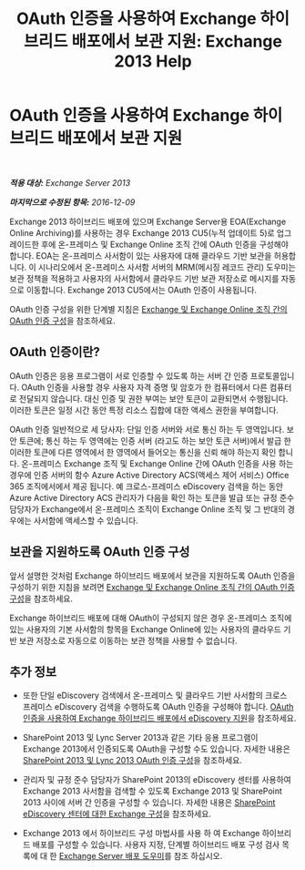 ﻿---
title: 'OAuth 인증을 사용하여 Exchange 하이브리드 배포에서 보관 지원: Exchange 2013 Help'
TOCTitle: OAuth 인증을 사용하여 Exchange 하이브리드 배포에서 보관 지원
ms:assetid: deb882b1-1ae2-40f3-a71c-423fafe3d66a
ms:mtpsurl: https://technet.microsoft.com/ko-kr/library/Dn689104(v=EXCHG.150)
ms:contentKeyID: 62247284
ms.date: 05/22/2018
mtps_version: v=EXCHG.150
ms.translationtype: MT
---

# OAuth 인증을 사용하여 Exchange 하이브리드 배포에서 보관 지원

 

_**적용 대상:** Exchange Server 2013_

_**마지막으로 수정된 항목:** 2016-12-09_

Exchange 2013 하이브리드 배포에 있으며 Exchange Server용 EOA(Exchange Online Archiving)를 사용하는 경우 Exchange 2013 CU5(누적 업데이트 5)로 업그레이드한 후에 온-프레미스 및 Exchange Online 조직 간에 OAuth 인증을 구성해야 합니다. EOA는 온-프레미스 사서함이 있는 사용자에 대해 클라우드 기반 보관을 허용합니다. 이 시나리오에서 온-프레미스 사서함 서버의 MRM(메시징 레코드 관리) 도우미는 보관 정책을 적용하고 사용자의 사서함에서 클라우드 기반 보관 저장소로 메시지를 자동으로 이동합니다. Exchange 2013 CU5에서는 OAuth 인증이 사용됩니다.

OAuth 인증 구성을 위한 단계별 지침은 [Exchange 및 Exchange Online 조직 간의 OAuth 인증 구성](configure-oauth-authentication-between-exchange-and-exchange-online-organizations-exchange-2013-help.md)을 참조하세요.

## OAuth 인증이란?

OAuth 인증은 응용 프로그램이 서로 인증할 수 있도록 하는 서버 간 인증 프로토콜입니다. OAuth 인증을 사용할 경우 사용자 자격 증명 및 암호가 한 컴퓨터에서 다른 컴퓨터로 전달되지 않습니다. 대신 인증 및 권한 부여는 보안 토큰이 교환되면서 수행됩니다. 이러한 토큰은 일정 시간 동안 특정 리소스 집합에 대한 액세스 권한을 부여합니다.

OAuth 인증 일반적으로 세 당사자: 단일 인증 서버와 서로 통신 하는 두 영역입니다. 보안 토큰에; 통신 하는 두 영역에는 인증 서버 (라고도 하는 보안 토큰 서버)에서 발급 한 이러한 토큰에 다른 영역에서 한 영역에서 들어오는 통신을 신뢰 해야 하는지 확인 합니다. 온-프레미스 Exchange 조직 및 Exchange Online 간에 OAuth 인증을 사용 하는 경우에 인증 서버의 함수 Azure Active Directory ACS(액세스 제어 서비스) Office 365 조직에서에서 제공 됩니다. 예 크로스-프레미스 eDiscovery 검색을 하는 동안 Azure Active Directory ACS 관리자가 다음을 확인 하는 토큰을 발급 또는 규정 준수 담당자가 Exchange에서 온-프레미스 조직이 Exchange Online 조직 및 그 반대의 경우에는 사서함에 액세스할 수 있습니다.

## 보관을 지원하도록 OAuth 인증 구성

앞서 설명한 것처럼 Exchange 하이브리드 배포에서 보관을 지원하도록 OAuth 인증을 구성하기 위한 지침을 보려면 [Exchange 및 Exchange Online 조직 간의 OAuth 인증 구성](configure-oauth-authentication-between-exchange-and-exchange-online-organizations-exchange-2013-help.md)을 참조하세요.

Exchange 하이브리드 배포에 대해 OAuth이 구성되지 않은 경우 온-프레미스 조직에 있는 사용자의 기본 사서함의 항목을 Exchange Online에 있는 사용자의 클라우드 기반 보관 저장소로 자동으로 이동하는 보관 정책을 사용할 수 없습니다.

## 추가 정보

  - 또한 단일 eDiscovery 검색에서 온-프레미스 및 클라우드 기반 사서함의 크로스 프레미스 eDiscovery 검색을 수행하도록 OAuth 인증을 구성해야 합니다. [OAuth 인증을 사용하여 Exchange 하이브리드 배포에서 eDiscovery 지원](using-oauth-authentication-to-support-ediscovery-in-an-exchange-hybrid-deployment-exchange-2013-help.md)을 참조하세요.

  - SharePoint 2013 및 Lync Server 2013과 같은 기타 응용 프로그램이 Exchange 2013에서 인증되도록 OAuth을 구성할 수도 있습니다. 자세한 내용은 [SharePoint 2013 및 Lync 2013 OAuth 인증 구성](configure-oauth-authentication-with-sharepoint-2013-and-lync-2013-exchange-2013-help.md)을 참조하세요.

  - 관리자 및 규정 준수 담당자가 SharePoint 2013의 eDiscovery 센터를 사용하여 Exchange 2013 사서함을 검색할 수 있도록 Exchange 2013 및 SharePoint 2013 사이에 서버 간 인증을 구성할 수 있습니다. 자세한 내용은 [SharePoint eDiscovery 센터에 대한 Exchange 구성](configure-exchange-for-sharepoint-ediscovery-center-exchange-2013-help.md)을 참조하세요.

  - Exchange 2013 에서 하이브리드 구성 마법사를 사용 하 여 Exchange 하이브리드 배포를 구성할 수 있습니다. 사용자 지정, 단계별 하이브리드 배포 구성 검사 목록에 대 한 [Exchange Server 배포 도우미](https://go.microsoft.com/fwlink/p/?linkid=277105)를 참조 하십시오.

